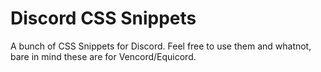 # Discord CSS Snippets
A bunch of CSS Snippets for Discord. Feel free to use them and whatnot, bare in mind these are for Vencord/Equicord.
